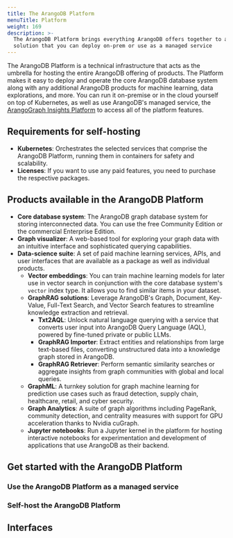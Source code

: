 ```yaml
---
title: The ArangoDB Platform
menuTitle: Platform
weight: 169
description: >-
  The ArangoDB Platform brings everything ArangoDB offers together to a single
  solution that you can deploy on-prem or use as a managed service
---
```

The ArangoDB Platform is a technical infrastructure that acts as the umbrella
for hosting the entire ArangoDB offering of products. The Platform makes it easy
to deploy and operate the core ArangoDB database system along with any additional
ArangoDB products for machine learning, data explorations, and more. You can
run it on-premise or in the cloud yourself on top of Kubernetes, as well as use
ArangoDB's managed service, the [ArangoGraph Insights Platform](../arangograph/_index.md)
to access all of the platform features.

## Requirements for self-hosting

- **Kubernetes**: Orchestrates the selected services that comprise the
  ArangoDB Platform, running them in containers for safety and scalability.
- **Licenses**: If you want to use any paid features, you need to purchase the
  respective packages.

## Products available in the ArangoDB Platform

- **Core database system**: The ArangoDB graph database system for storing
  interconnected data. You can use the free Community Edition or the commercial
  Enterprise Edition.
- **Graph visualizer**: A web-based tool for exploring your graph data with an
  intuitive interface and sophisticated querying capabilities.
- **Data-science suite**: A set of paid machine learning services, APIs, and
  user interfaces that are available as a package as well as individual products.
  - **Vector embeddings**: You can train machine learning models for later use
    in vector search in conjunction with the core database system's `vector`
    index type. It allows you to find similar items in your dataset. <!-- TODO: GraphRAG importer/retriever -->
  - **GraphRAG solutions**: Leverage ArangoDB's Graph, Document, Key-Value,
      Full-Text Search, and Vector Search features to streamline knowledge
      extraction and retrieval.
      - **Txt2AQL**: Unlock natural language querying with a service that converts
        user input into ArangoDB Query Language (AQL), powered by fine-tuned
        private or public LLMs. <!-- TODO: GenAI -->
      - **GraphRAG Importer**: Extract entities and relationships from large
        text-based files, converting unstructured data into a knowledge graph
        stored in ArangoDB. <!-- TODO: Change to RagLoader? -->
      - **GraphRAG Retriever**: Perform semantic similarity searches or aggregate
        insights from graph communities with global and local queries.
  - **GraphML**: A turnkey solution for graph machine learning for prediction
    use cases such as fraud detection, supply chain, healthcare, retail, and
    cyber security.
  - **Graph Analytics**: A suite of graph algorithms including PageRank,
    community detection, and centrality measures with support for GPU
    acceleration thanks to Nvidia cuGraph.
  - **Jupyter notebooks**: Run a Jupyter kernel in the platform for hosting
    interactive notebooks for experimentation and development of applications
    that use ArangoDB as their backend.

<!-- TODO: Which product requires what license, free trial -->

## Get started with the ArangoDB Platform

### Use the ArangoDB Platform as a managed service

<!-- TODO: Sign up at https://dashboard.arangodb.cloud -->

### Self-host the ArangoDB Platform

<!-- TODO: Adam's installer -->

## Interfaces

<!-- TODO: UIs, APIs (with links to generated docs) -->